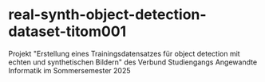 # real-synth-object-detection-dataset-titom001
Projekt "Erstellung eines Trainingsdatensatzes für object detection mit echten und synthetischen Bildern" des Verbund Studiengangs Angewandte Informatik im Sommersemester 2025
